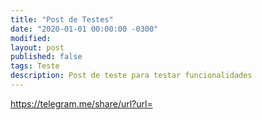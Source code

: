 ```yaml
---
title: "Post de Testes"
date: "2020-01-01 00:00:00 -0300"
modified:
layout: post
published: false
tags: Teste
description: Post de teste para testar funcionalidades
---
```


<a href="https://telegram.me/share/url?url=marieldejesus12.github.io" data-action="share/whatsapp/share" onClick="javascript:window.open(this.href, '', 'menubar=no,toolbar=no,resizable=yes,scrollbars=yes,height=300,width=600');return false;" target="_blank" title="Share on whatsapp"></a>

https://telegram.me/share/url?url=
